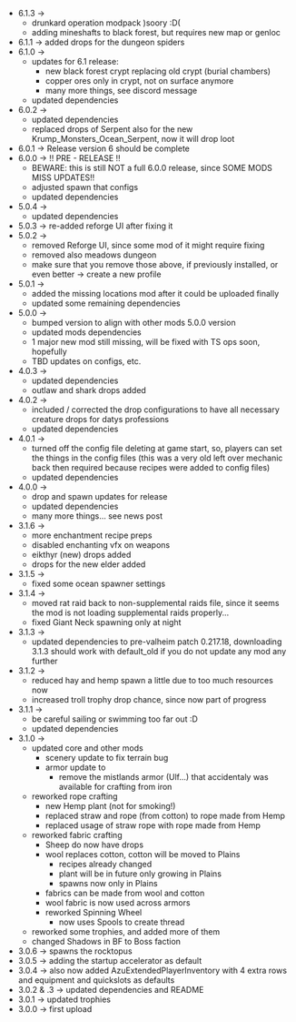 * 6.1.3 ->
    * drunkard operation modpack )soory :D(
    * adding mineshafts to black forest, but requires new map or genloc
* 6.1.1 -> added drops for the dungeon spiders
* 6.1.0 ->
    * updates for 6.1 release:
        * new black forest crypt replacing old crypt (burial chambers)
        * copper ores only in crypt, not on surface anymore
        * many more things, see discord message
    * updated dependencies
* 6.0.2 ->
    * updated dependencies
    * replaced drops of Serpent also for the new Krump_Monsters_Ocean_Serpent, now it will drop loot
* 6.0.1 -> Release version 6 should be complete
* 6.0.0 -> !! PRE - RELEASE !!
    * BEWARE: this is still NOT a full 6.0.0 release, since SOME MODS MISS UPDATES!!
    * adjusted spawn that configs
    * updated dependencies
* 5.0.4 ->
    * updated dependencies
* 5.0.3 -> re-added reforge UI after fixing it
* 5.0.2 ->
    * removed Reforge UI, since some mod of it might require fixing
    * removed also meadows dungeon
    * make sure that you remove those above, if previously installed, or even better -> create a new profile
* 5.0.1 ->
    * added the missing locations mod after it could be uploaded finally
    * updated some remaining dependencies
* 5.0.0 ->
    * bumped version to align with other mods 5.0.0 version
    * updated mods dependencies
    * 1 major new mod still missing, will be fixed with TS ops soon, hopefully
    * TBD updates on configs, etc.
* 4.0.3 ->
    * updated dependencies
    * outlaw and shark drops added
* 4.0.2 ->
    * included / corrected the drop configurations to have all necessary creature drops for datys professions
    * updated dependencies
* 4.0.1 -> 
    * turned off the config file deleting at game start, so, players can set the things in the config files (this was a very old left over mechanic back then required because recipes were added to config files)
    * updated dependencies
* 4.0.0 ->
    * drop and spawn updates for release
    * updated dependencies
    * many more things... see news post
* 3.1.6 ->
    * more enchantment recipe preps
    * disabled enchanting vfx on weapons
    * eikthyr (new) drops added
    * drops for the new elder added
* 3.1.5 ->
    * fixed some ocean spawner settings
* 3.1.4 ->
    * moved rat raid back to non-supplemental raids file, since it seems the mod is not loading supplemental raids properly...
    * fixed Giant Neck spawning only at night
* 3.1.3 ->
    * updated dependencies to pre-valheim patch 0.217.18, downloading 3.1.3 should work with default_old if you do not update any mod any further
* 3.1.2 ->
    * reduced hay and hemp spawn a little due to too much resources now
    * increased troll trophy drop chance, since now part of progress
* 3.1.1 -> 
    * be careful sailing or swimming too far out :D
    * updated dependencies
* 3.1.0 -> 
    * updated core and other mods
        * scenery update to fix terrain bug
        * armor update to 
            * remove the mistlands armor (Ulf...) that accidentaly was available for crafting from iron
    * reworked rope crafting
        * new Hemp plant (not for smoking!)
        * replaced straw and rope (from cotton) to rope made from Hemp
        * replaced usage of straw rope with rope made from Hemp
    * reworked fabric crafting
        * Sheep do now have drops
        * wool replaces cotton, cotton will be moved to Plains
            * recipes already changed
            * plant will be in future only growing in Plains
            * spawns now only in Plains
        * fabrics can be made from wool and cotton
        * wool fabric is now used across armors
        * reworked Spinning Wheel
            * now uses Spools to create thread
    * reworked some trophies, and added more of them
    * changed Shadows in BF to Boss faction
* 3.0.6 -> spawns the rocktopus
* 3.0.5 -> adding the startup accelerator as default
* 3.0.4 -> also now added AzuExtendedPlayerInventory with 4 extra rows and equipment and quickslots as defaults
* 3.0.2 & .3 -> updated dependencies and README
* 3.0.1 -> updated trophies
* 3.0.0 -> first upload
